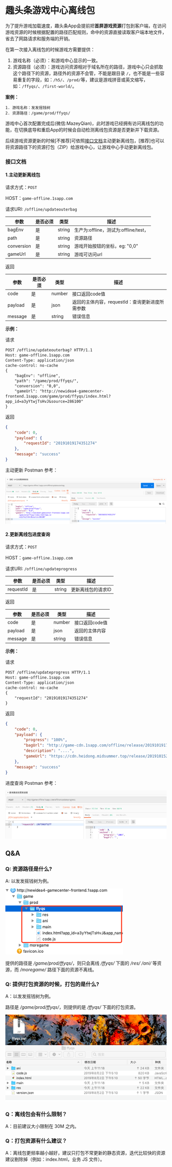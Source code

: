 # 趣头条游戏中心离线包

为了提升游戏加载速度，趣头条App会提前把**首屏游戏资源**打包到客户端，在访问游戏资源的时候根据配置的路径匹配规则，命中的资源直接读取客户端本地文件，省去了网路请求和服务端的开销。

在第一次接入离线包的时候游戏方需要提供：

1. 游戏名称（必须）：和游戏中心显示的一致。
2. 资源路径（必须）：游戏访问资源相对于域名所在的路径，游戏中心只会抓取这个路径下的资源，路径外的资源不会管，不能是跟目录 `/`，也不能是一些容易重复的字段，如：`/h5/`、`/prod/`等，建议是游戏拼音或英文缩写，如：`/ffyqs/`、`/first-world/`。
    
**案例：**

    1. 游戏名称：发发摇钱树
    2. 资源路径：/game/prod/ffyqs/

游戏中心首次配置完成后(微信:MazeyQian)，此时游戏已经拥有访问离线包的功能，在切换底导和重启App的时候会自动检测离线包资源是否更新并下载资源。

后续游戏资源更新的时候[不推荐]可依照[接口文档](#接口文档)主动更新离线包，[推荐]也可以将资源路径下的资源打包（ZIP）给游戏中心，让游戏中心手动更新离线包。

### 接口文档

#### 1.主动更新离线包

请求方式：`POST`

HOST：`game-offline.1sapp.com`

请求URI: `/offline/updateouterbag`

| 参数 | 是否必须 | 类型 | 描述 |
| --- | --- | --- | --- |
| bagEnv | 是 | string | 生产为:offline，测试为:offline/test， |
| path | 是 | string | 资源路径 |
| conversion | 是 | string | 游戏开始按钮的坐标，eg: "0,0" |
| gameUrl | 是 | string | 游戏可访问url |

返回

| 参数 | 是否必须 | 类型 | 描述 |
| --- | --- | --- | --- |
| code | 是 | number | 接口返回code值 |
| payload | 是 | json | 返回的主体内容，requestId：查询更新进度所需参数 |
| message | 是 | string | 错误信息 |

**示例：**

请求

```http request
POST /offline/updateouterbag? HTTP/1.1
Host: game-offline.1sapp.com
Content-Type: application/json
cache-control: no-cache
{
    "bagEnv": "offline",
    "path": "/game/prod/ffyqs/",
    "conversion": "0,0",
    "gameUrl": "http://newidea4-gamecenter-frontend.1sapp.com/game/prod/ffyqs/index.html?app_id=a3yYtwjTsHvJ&source=286100"
}
```

返回

```json
{
    "code": 0,
    "payload": {
        "requestId": "20191019174351274"
    },
    "message": "success"
}
```

主动更新 Postman 参考：

![update](./image/offline-update-case-v2.png)

#### 2.更新离线包进度查询

请求方式：`POST`

HOST：`game-offline.1sapp.com`

请求URI: `/offline/updateprogress`

| 参数 | 是否必须 | 类型 | 描述 |
| --- | --- | --- | --- |
| requestId | 是 | string | 更新离线包的请求ID |

返回

| 参数 | 是否必须 | 类型 | 描述 |
| --- | --- | --- | --- |
| code | 是 | number | 接口返回code值 |
| payload | 是 | json | 返回的主体内容 |
| message | 是 | string | 错误信息 |


**示例：**

请求

```http request
POST /offline/updateprogress HTTP/1.1
Host: game-offline.1sapp.com
Content-Type: application/json
cache-control: no-cache
{   
    "requestId": "20191019174351274"
}
```

返回

```json
{
    "code": 0,
    "payload": {
        "progress": "100%",
        "bagUrl": "http://game-cdn.1sapp.com/offline/release/20191019174351274.zip",
        "description": "....",
        "gameUrl": "https://cdn.heidong.midsummer.top/release/20191015213749/index.html?app_id=a3E67uTiPJw5&app_name=%E7%8C%9C%E6%88%90%E8%AF%AD%E6%8B%BF%E9%87%91%E5%B8%81&appid=a3E67uTiPJw5&dc=868237046772793&ext=eyJzb3VyY2UiOiIyODYxNjYifQ%3D%3D&origin_type=0&platform=qtt&sign=2e2cc6cadaf7c7d5ccfd1b435330f4c6&source=286166&ticket=t11XUatVTysECAfYUwrab&time=1571477991&uuid=2544805&v=30946000&vn=3.9.46.000.1009.2251&dtu=014&lat=0.0&lon=0.0&screen_location=2"
    },
    "message": "success"
}
```

进度查询 Postman 参考：

![query](./image/offline-query-case.png)

## Q&A

### Q: 资源路径是什么?

A: 以发发摇钱树为例。

![发发摇钱树资源路径](./image/offline-bag-path.png)

提供的路径是 */game/prod/ffyqs/*，则只会离线 */ffyqs/* 下面的 */res/* */ani/* 等资源，而 */moregame/* 路径下面的资源不离线。

### Q: 提供打包资源的时候，打包的是什么?

A：以发发摇钱树为例。

路径是 */game/prod/ffyqs/*，则提供的是 */ffyqs/* 下面的打包资源。

![发发摇钱树ZIP](./image/ffyqs-offline-zip.png)

### Q：离线包会有什么限制？

A：目前建议大小限制在 30M 之内。

### Q：打包资源有什么建议？

A：离线包更频率越小越好，建议只打包不常更新的静态资源，迭代比较快的资源建议剔除掉（例如：index.html，业务 JS 文件）。
